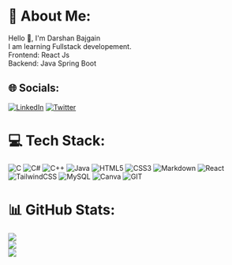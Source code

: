 # 💫 About Me:
Hello 👋, I'm Darshan Bajgain<br>
I am learning Fullstack developement.<br>
Frontend: React Js<br>
Backend: Java Spring Boot

## 🌐 Socials:
[![LinkedIn](https://img.shields.io/badge/LinkedIn-%230077B5.svg?logo=linkedin&logoColor=white)](https://linkedin.com/in/darshanbajgain) [![Twitter](https://img.shields.io/badge/Twitter-%231DA1F2.svg?logo=Twitter&logoColor=white)](https://twitter.com/thearshanbajgai) 

# 💻 Tech Stack:
![C](https://img.shields.io/badge/c-%2300599C.svg?style=for-the-badge&logo=c&logoColor=white) ![C#](https://img.shields.io/badge/c%23-%23239120.svg?style=for-the-badge&logo=c-sharp&logoColor=white) ![C++](https://img.shields.io/badge/c++-%2300599C.svg?style=for-the-badge&logo=c%2B%2B&logoColor=white) ![Java](https://img.shields.io/badge/java-%23ED8B00.svg?style=for-the-badge&logo=openjdk&logoColor=white) ![HTML5](https://img.shields.io/badge/html5-%23E34F26.svg?style=for-the-badge&logo=html5&logoColor=white) ![CSS3](https://img.shields.io/badge/css3-%231572B6.svg?style=for-the-badge&logo=css3&logoColor=white) ![Markdown](https://img.shields.io/badge/markdown-%23000000.svg?style=for-the-badge&logo=markdown&logoColor=white) ![React](https://img.shields.io/badge/react-%2320232a.svg?style=for-the-badge&logo=react&logoColor=%2361DAFB) ![TailwindCSS](https://img.shields.io/badge/tailwindcss-%2338B2AC.svg?style=for-the-badge&logo=tailwind-css&logoColor=white) ![MySQL](https://img.shields.io/badge/mysql-%2300000f.svg?style=for-the-badge&logo=mysql&logoColor=white) ![Canva](https://img.shields.io/badge/Canva-%2300C4CC.svg?style=for-the-badge&logo=Canva&logoColor=white) ![GIT](https://img.shields.io/badge/Git-fc6d26?style=for-the-badge&logo=git&logoColor=white)
# 📊 GitHub Stats:
![](https://github-readme-stats.vercel.app/api?username=darshanbajgain&theme=dark&hide_border=false&include_all_commits=true&count_private=false)<br/>
![](https://github-readme-streak-stats.herokuapp.com/?user=darshanbajgain&theme=dark&hide_border=false)<br/>
![](https://github-readme-stats.vercel.app/api/top-langs/?username=darshanbajgain&theme=dark&hide_border=false&include_all_commits=true&count_private=false&layout=compact)


<!-- Proudly created with GPRM ( https://gprm.itsvg.in ) -->
